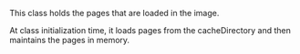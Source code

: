 This class holds the pages that are loaded in the image.At class initialization time, it loads pages from the cacheDirectory and then maintains the pages in memory.